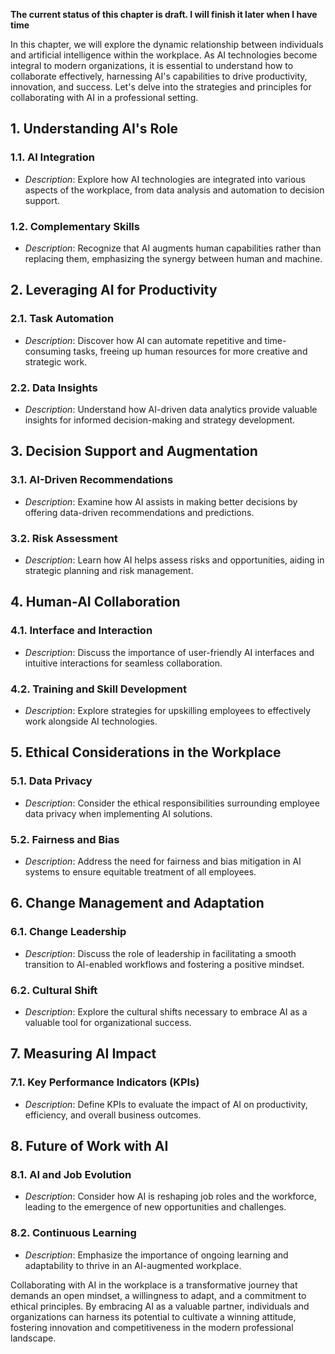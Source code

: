 **The current status of this chapter is draft. I will finish it later when I have time**

In this chapter, we will explore the dynamic relationship between individuals and artificial intelligence within the workplace. As AI technologies become integral to modern organizations, it is essential to understand how to collaborate effectively, harnessing AI's capabilities to drive productivity, innovation, and success. Let's delve into the strategies and principles for collaborating with AI in a professional setting.

**1. Understanding AI's Role**
------------------------------

### 1.1. **AI Integration**

* *Description*: Explore how AI technologies are integrated into various aspects of the workplace, from data analysis and automation to decision support.

### 1.2. **Complementary Skills**

* *Description*: Recognize that AI augments human capabilities rather than replacing them, emphasizing the synergy between human and machine.

**2. Leveraging AI for Productivity**
-------------------------------------

### 2.1. **Task Automation**

* *Description*: Discover how AI can automate repetitive and time-consuming tasks, freeing up human resources for more creative and strategic work.

### 2.2. **Data Insights**

* *Description*: Understand how AI-driven data analytics provide valuable insights for informed decision-making and strategy development.

**3. Decision Support and Augmentation**
----------------------------------------

### 3.1. **AI-Driven Recommendations**

* *Description*: Examine how AI assists in making better decisions by offering data-driven recommendations and predictions.

### 3.2. **Risk Assessment**

* *Description*: Learn how AI helps assess risks and opportunities, aiding in strategic planning and risk management.

**4. Human-AI Collaboration**
-----------------------------

### 4.1. **Interface and Interaction**

* *Description*: Discuss the importance of user-friendly AI interfaces and intuitive interactions for seamless collaboration.

### 4.2. **Training and Skill Development**

* *Description*: Explore strategies for upskilling employees to effectively work alongside AI technologies.

**5. Ethical Considerations in the Workplace**
----------------------------------------------

### 5.1. **Data Privacy**

* *Description*: Consider the ethical responsibilities surrounding employee data privacy when implementing AI solutions.

### 5.2. **Fairness and Bias**

* *Description*: Address the need for fairness and bias mitigation in AI systems to ensure equitable treatment of all employees.

**6. Change Management and Adaptation**
---------------------------------------

### 6.1. **Change Leadership**

* *Description*: Discuss the role of leadership in facilitating a smooth transition to AI-enabled workflows and fostering a positive mindset.

### 6.2. **Cultural Shift**

* *Description*: Explore the cultural shifts necessary to embrace AI as a valuable tool for organizational success.

**7. Measuring AI Impact**
--------------------------

### 7.1. **Key Performance Indicators (KPIs)**

* *Description*: Define KPIs to evaluate the impact of AI on productivity, efficiency, and overall business outcomes.

**8. Future of Work with AI**
-----------------------------

### 8.1. **AI and Job Evolution**

* *Description*: Consider how AI is reshaping job roles and the workforce, leading to the emergence of new opportunities and challenges.

### 8.2. **Continuous Learning**

* *Description*: Emphasize the importance of ongoing learning and adaptability to thrive in an AI-augmented workplace.

Collaborating with AI in the workplace is a transformative journey that demands an open mindset, a willingness to adapt, and a commitment to ethical principles. By embracing AI as a valuable partner, individuals and organizations can harness its potential to cultivate a winning attitude, fostering innovation and competitiveness in the modern professional landscape.
